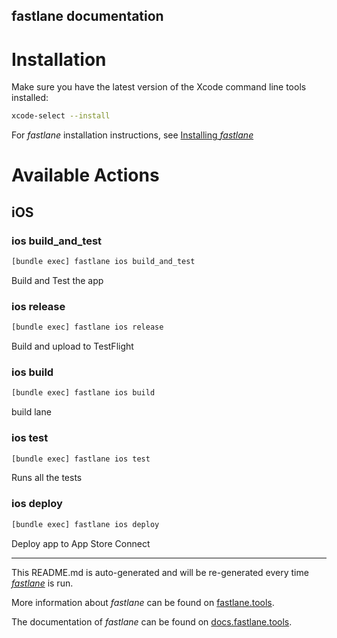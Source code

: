 fastlane documentation
----

# Installation

Make sure you have the latest version of the Xcode command line tools installed:

```sh
xcode-select --install
```

For _fastlane_ installation instructions, see [Installing _fastlane_](https://docs.fastlane.tools/#installing-fastlane)

# Available Actions

## iOS

### ios build_and_test

```sh
[bundle exec] fastlane ios build_and_test
```

Build and Test the app

### ios release

```sh
[bundle exec] fastlane ios release
```

Build and upload to TestFlight

### ios build

```sh
[bundle exec] fastlane ios build
```

build lane

### ios test

```sh
[bundle exec] fastlane ios test
```

Runs all the tests

### ios deploy

```sh
[bundle exec] fastlane ios deploy
```

Deploy app to App Store Connect

----

This README.md is auto-generated and will be re-generated every time [_fastlane_](https://fastlane.tools) is run.

More information about _fastlane_ can be found on [fastlane.tools](https://fastlane.tools).

The documentation of _fastlane_ can be found on [docs.fastlane.tools](https://docs.fastlane.tools).
